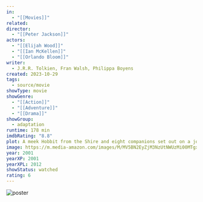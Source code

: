 ```yaml
---
in:
  - "[[Movies]]"
related: 
director:
  - "[[Peter Jackson]]"
actors:
  - "[[Elijah Wood]]"
  - "[[Ian McKellen]]"
  - "[[Orlando Bloom]]"
writer:
  - J.R.R. Tolkien, Fran Walsh, Philippa Boyens
created: 2023-10-29
tags:
  - source/movie
showType: movie
showGenre:
  - "[[Action]]"
  - "[[Adventure]]"
  - "[[Drama]]"
showGroup:
  - adaptation
runtime: 178 min
imdbRating: "8.8"
plot: A meek Hobbit from the Shire and eight companions set out on a journey to destroy the powerful One Ring and save Middle-earth from the Dark Lord Sauron.
image: https://m.media-amazon.com/images/M/MV5BN2EyZjM3NzUtNWUzMi00MTgxLWI0NTctMzY4M2VlOTdjZWRiXkEyXkFqcGdeQXVyNDUzOTQ5MjY@._V1_SX300.jpg
year: 2001
yearXP: 2001
yearXPL: 2012
showStatus: watched
rating: 6
---
```

![poster](https://m.media-amazon.com/images/M/MV5BN2EyZjM3NzUtNWUzMi00MTgxLWI0NTctMzY4M2VlOTdjZWRiXkEyXkFqcGdeQXVyNDUzOTQ5MjY@._V1_SX300.jpg)

